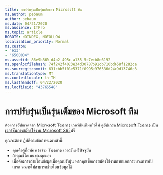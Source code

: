 ```yaml
---
title: การปรับรุ่นเป็นรุ่นเต็มของ Microsoft ทีม
ms.author: pebaum
author: pebaum
ms.date: 04/21/2020
ms.audience: ITPro
ms.topic: article
ROBOTS: NOINDEX, NOFOLLOW
localization_priority: Normal
ms.custom:
- "933"
- "6500004"
ms.assetid: 86e9b860-d4b2-495c-a135-5c7ecb8e6192
ms.openlocfilehash: 74f242f4023e34d30787b91cb710bd658f1282ca
ms.sourcegitcommit: 631cbb5f03e5371f0995e976536d24e9d13746c3
ms.translationtype: MT
ms.contentlocale: th-TH
ms.lasthandoff: 04/22/2020
ms.locfileid: "43766548"
---
```

# <a name="upgrade-to-the-full-version-of-microsoft-teams"></a>การปรับรุ่นเป็นรุ่นเต็มของ Microsoft ทีม

ต้องการอัปเกรดจาก Microsoft Teams เวอร์ชันเต็มหรือไม่ ดู[อัปเกรด Microsoft Teams เป็นเวอร์ชันการสมัครใช้งาน Microsoft 365](https://docs.microsoft.com/microsoftteams/upgrade-freemium)ฟรี

คุณจะต้องปฏิบัติตามข้อกําหนดเหล่านี้:

- คุณคือผู้ที่สมัครเข้าร่วม Teams เวอร์ชันฟรีปัจจุบัน
- ถ้าคุณมีโดเมนของคุณเอง
- เมื่อต้องการถ่ายโอนข้อมูลเมื่อคุณปรับรุ่น หากคุณซื้อการสมัครใช้งานภายนอกกระบวนการอัปเกรด คุณจะไม่สามารถถ่ายโอนข้อมูลได้

